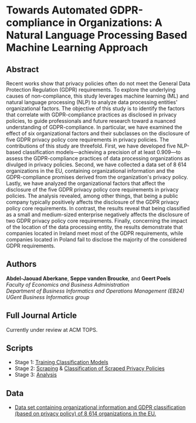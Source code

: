 # Towards Automated GDPR-compliance in Organizations: A Natural Language Processing Based Machine Learning Approach

## Abstract

Recent works show that privacy policies often do not meet the General Data Protection Regulation (GDPR) requirements. To explore the underlying causes of non-compliance, this study leverages machine learning (ML) and natural language processing (NLP) to analyze data processing entities' organizational factors. The objective of this study is to identify the factors that correlate with GDPR-compliance practices as disclosed in privacy policies, to guide professionals and future research toward a nuanced understanding of GDPR-compliance. In particular, we have examined the effect of six organizational factors and their subclasses on the disclosure of five GDPR privacy policy core requirements in privacy policies. The contributions of this study are threefold. First, we have developed five NLP-based classification models—achieving a precision of at least 0.909—to assess the GDPR-compliance practices of data processing organizations as divulged in privacy policies. Second, we have collected a data set of 8 614 organizations in the EU, containing organizational information and the GDPR-compliance promises derived from the organization's privacy policy. Lastly, we have analyzed the organizational factors that affect the disclosure of the five GDPR privacy policy core requirements in privacy policies. The analysis revealed, among other things, that being a public company typically positively affects the disclosure of the GDPR privacy policy core requirements. In contrast, the results reveal that being classified as a small and medium-sized enterprise negatively affects the disclosure of two GDPR privacy policy core requirements. Finally, concerning the impact of the location of the data processing entity, the results demonstrate that companies located in Ireland meet most of the GDPR requirements, while companies located in Poland fail to disclose the majority of the considered GDPR requirements.

## Authors
**Abdel-Jaouad Aberkane**, **Seppe vanden Broucke**, and **Geert Poels**<br/>
_Faculty of Economics and Business Administration<br/>
Department of Business Informatics and Operations Management (EB24)<br/>
UGent Business Informatics group_

## Full Journal Article
Currently under review at ACM TOPS.

## Scripts
- Stage 1: [Training Classification Models](https://github.com/Aberkane/GDPR-privacy-policies/blob/gh-pages/Stage%201%20-%20Classification%20and%20Calibration.ipynb)
- Stage 2: [Scraping](https://github.com/Aberkane/GDPR-privacy-policies/blob/gh-pages/Stage%202.1%20-%20Privacy%20Policy%20Scraper.ipynb) & [Classification of Scraped Privacy Policies](https://github.com/Aberkane/GDPR-privacy-policies/blob/gh-pages/Stage%202.2%20-%20Classification%20of%20Scraped%20Privacy%20Policies.ipynb)
- Stage 3: [Analysis](https://github.com/Aberkane/GDPR-privacy-policies/blob/gh-pages/Stage%203%20-%20Analysis.ipynb)

## Data
- [Data set containing organizational information and GDPR classification (based on privacy policy) of 8 614 organizations in the EU.](https://raw.githubusercontent.com/Aberkane/GDPR-privacy-policies/gh-pages/8614.csv)


<!-- ## Welcome to GitHub Pages
[Link](url)

You can use the [editor on GitHub](https://github.com/Aberkane/GDPR-compliance/edit/gh-pages/index.md) to maintain and preview the content for your website in Markdown files.

Whenever you commit to this repository, GitHub Pages will run [Jekyll](https://jekyllrb.com/) to rebuild the pages in your site, from the content in your Markdown files.

### Markdown

Markdown is a lightweight and easy-to-use syntax for styling your writing. It includes conventions for

```markdown
Syntax highlighted code block

# Header 1
## Header 2
### Header 3

- Bulleted
- List

1. Numbered
2. List

**Bold** and _Italic_ and `Code` text

[Link](url) and ![Image](src)
```

For more details see [Basic writing and formatting syntax](https://docs.github.com/en/github/writing-on-github/getting-started-with-writing-and-formatting-on-github/basic-writing-and-formatting-syntax).

### Jekyll Themes

Your Pages site will use the layout and styles from the Jekyll theme you have selected in your [repository settings](https://github.com/Aberkane/GDPR-compliance/settings/pages). The name of this theme is saved in the Jekyll `_config.yml` configuration file.

### Support or Contact

Having trouble with Pages? Check out our [documentation](https://docs.github.com/categories/github-pages-basics/) or [contact support](https://support.github.com/contact) and we’ll help you sort it out.
 -->
